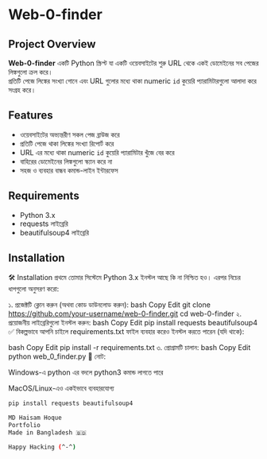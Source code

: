 # Web-0-finder

## Project Overview  
**Web-0-finder** একটি Python স্ক্রিপ্ট যা একটি ওয়েবসাইটের শুরু URL থেকে একই ডোমেইনের সব পেজের লিঙ্কগুলো ক্রল করে।  
প্রতিটি পেজে লিঙ্কের সংখ্যা গোনে এবং URL গুলোর মধ্যে থাকা numeric `id` কুয়েরি প্যারামিটারগুলো আলাদা করে সংগ্রহ করে।

## Features  
- ওয়েবসাইটের অভ্যন্তরীণ সকল পেজ ব্রাউজ করে  
- প্রতিটি পেজে থাকা লিঙ্কের সংখ্যা রিপোর্ট করে  
- URL এর মধ্যে থাকা numeric `id` কুয়েরি প্যারামিটার খুঁজে বের করে  
- বাহিরের ডোমেইনের লিঙ্কগুলো স্ক্যান করে না  
- সহজ ও ব্যবহার বান্ধব কমান্ড-লাইন ইন্টারফেস  

## Requirements  
- Python 3.x  
- requests লাইব্রেরি  
- beautifulsoup4 লাইব্রেরি  

## Installation  
🛠️ Installation
প্রথমে তোমার সিস্টেমে Python 3.x ইনস্টল আছে কি না নিশ্চিত হও। এরপর নিচের ধাপগুলো অনুসরণ করো:

১. প্রজেক্টটি ক্লোন করুন (অথবা কোড ডাউনলোড করুন):
bash
Copy
Edit
git clone https://github.com/your-username/web-0-finder.git
cd web-0-finder
২. প্রয়োজনীয় লাইব্রেরিগুলো ইনস্টল করুন:
bash
Copy
Edit
pip install requests beautifulsoup4
✅ বিকল্পভাবে আপনি চাইলে requirements.txt ফাইল ব্যবহার করেও ইনস্টল করতে পারেন (যদি থাকে):

bash
Copy
Edit
pip install -r requirements.txt
৩. প্রোগ্রামটি চালান:
bash
Copy
Edit
python web_0_finder.py
🔔 নোট:

Windows-এ python এর বদলে python3 কমান্ড লাগতে পারে

MacOS/Linux-এও একইভাবে ব্যবহারযোগ্য
```bash
pip install requests beautifulsoup4

MD Haisam Hoque
Portfolio
Made in Bangladesh 🇧🇩

Happy Hacking (^-^)
